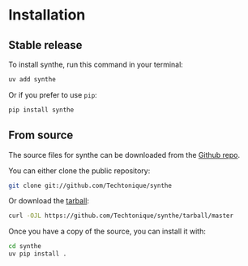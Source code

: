 # Installation

## Stable release

To install synthe, run this command in your terminal:

```sh
uv add synthe
```

Or if you prefer to use `pip`:

```sh
pip install synthe
```

## From source

The source files for synthe can be downloaded from the [Github repo](https://github.com/Techtonique/synthe).

You can either clone the public repository:

```sh
git clone git://github.com/Techtonique/synthe
```

Or download the [tarball](https://github.com/Techtonique/synthe/tarball/master):

```sh
curl -OJL https://github.com/Techtonique/synthe/tarball/master
```

Once you have a copy of the source, you can install it with:

```sh
cd synthe
uv pip install .
```
